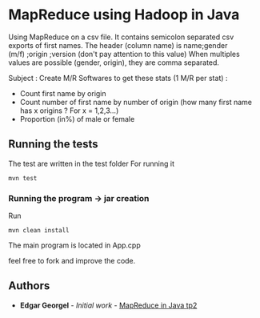 # MapReduce using Hadoop in Java

Using MapReduce on a csv file.
It contains semicolon separated csv exports of first names. The header (column name) is
name;gender (m/f) ;origin ;version (don't pay attention to this value)
When multiples values are possible (gender, origin), they are comma separated.

Subject :
Create M/R Softwares to get these stats (1 M/R per stat) :
- Count first name by origin
- Count number of first name by number of origin (how many first name has x origins ? For x = 1,2,3...)
-  Proportion (in%) of male or female


## Running the tests

The test are written in the test folder
For running it 
```
mvn test
```

### Running the program -> jar creation

Run
```
mvn clean install
```

The main program is located in App.cpp


feel free to fork and improve the code.

## Authors

* **Edgar Georgel** - *Initial work* - [MapReduce in Java tp2](https://github.com/egeorgel/MapReduceJava_tp2)
